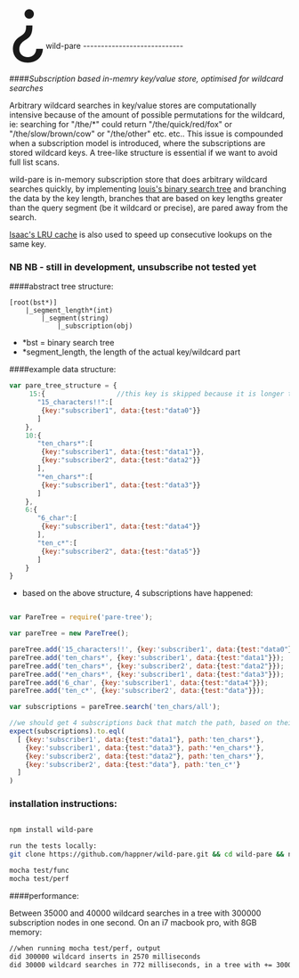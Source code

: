 <tr><td><span style="font-size:128">&#191;</span></td><td style="vertical-align: bottom">wild-pare</td></tr>
----------------------------

####*Subscription based in-memry key/value store, optimised for wildcard searches*


Arbitrary wildcard searches in key/value stores are computationally intensive because of the amount of possible permutations for the wildcard, ie: searching for "/the/*" could return "/the/quick/red/fox" or "/the/slow/brown/cow" or "/the/other" etc. etc.. This issue is compounded when a subscription model is introduced, where the subscriptions are stored wildcard keys. A tree-like structure is essential if we want to avoid full list scans.

wild-pare is in-memory subscription store that does arbitrary wildcard searches quickly, by implementing [louis's binary search tree](https://github.com/louischatriot/node-binary-search-tree) and branching the data by the key length, branches that are based on key lengths greater than the query segment (be it wildcard or precise), are pared away from the search.

[Isaac's LRU cache](https://github.com/isaacs/node-lru-cache) is also used to speed up consecutive lookups on the same key.

### NB NB - still in development, unsubscribe not tested yet

####abstract tree structure:

```
[root(bst*)]
    |_segment_length*(int)
        |_segment(string)
            |_subscription(obj)

```
- *bst = binary search tree
- *segment_length, the length of the actual key/wildcard part

####example data structure:

```javascript
var pare_tree_structure = {
     15:{                  //this key is skipped because it is longer than the 8 characters of the search
       "15_characters!!":[
        {key:"subscriber1", data:{test:"data0"}}
       ]
    },
    10:{
       "ten_chars*":[
        {key:"subscriber1", data:{test:"data1"}},
        {key:"subscriber2", data:{test:"data2"}}
       ],
       "*en_chars*":[
        {key:"subscriber1", data:{test:"data3"}}
       ]
    },
    6:{
       "6_char":[
        {key:"subscriber1", data:{test:"data4"}}
       ],
       "ten_c*":[
        {key:"subscriber2", data:{test:"data5"}}
       ]
    }
}
```
- based on the above structure, 4 subscriptions have happened:

```javascript

var PareTree = require('pare-tree');

var pareTree = new PareTree();

pareTree.add('15_characters!!', {key:'subscriber1', data:{test:"data0"}});
pareTree.add('ten_chars*', {key:'subscriber1', data:{test:"data1"}});
pareTree.add('ten_chars*', {key:'subscriber2', data:{test:"data2"}});
pareTree.add('*en_chars*', {key:'subscriber1', data:{test:"data3"}});
pareTree.add('6_char', {key:'subscriber1', data:{test:"data4"}});
pareTree.add('ten_c*', {key:'subscriber2', data:{test:"data"}});

var subscriptions = pareTree.search('ten_chars/all');

//we should get 4 subscriptions back that match the path, based on their subscriptions
expect(subscriptions).to.eql(
  [ {key:'subscriber1', data:{test:"data1"}, path:'ten_chars*'},
    {key:'subscriber1', data:{test:"data3"}, path:'*en_chars*'},
    {key:'subscriber2', data:{test:"data2"}, path:'ten_chars*'},
    {key:'subscriber2', data:{test:"data"}, path:'ten_c*'}
  ]
)

```

### installation instructions:

```bash

npm install wild-pare

run the tests locally:
git clone https://github.com/happner/wild-pare.git && cd wild-pare && npm install

mocha test/func
mocha test/perf

```

####performance:

Between 35000 and 40000 wildcard searches in a tree with 300000 subscription nodes in one second. On an i7 macbook pro, with 8GB memory:

```bash
//when running mocha test/perf, output
did 300000 wildcard inserts in 2570 milliseconds
did 30000 wildcard searches in 772 milliseconds, in a tree with += 300000 nodes.
```

